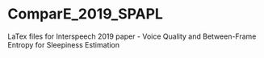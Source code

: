 # ComparE_2019_SPAPL

LaTex files for Interspeech 2019 paper - Voice Quality and Between-Frame Entropy for Sleepiness Estimation
